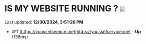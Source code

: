 # IS MY WEBSITE RUNNING ? [![](https://img.shields.io/static/v1?label=Sponsor&message=%E2%9D%A4&logo=GitHub&color=%23fe8e86)](https://github.com/sponsors/Youssef-Lehmam)

Last updated: **12/30/2024, 3:51:26 PM**

- `GET` [https://youssefservice.me](https://youssefservice.me) - **Up** (136ms)

